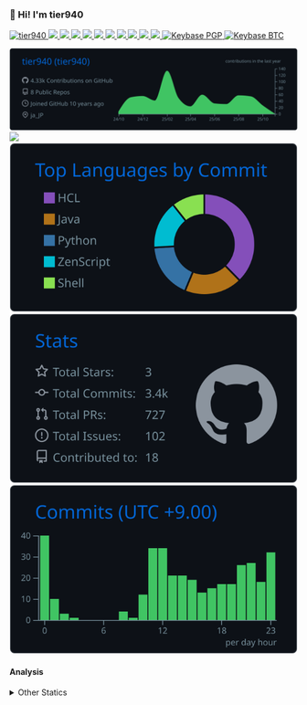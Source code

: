 ### 👋 Hi! I'm tier940

<p align="left"> 
  <a href="https://github.com/tier940/tier940/">
    <img src="https://komarev.com/ghpvc/?username=tier940" alt="tier940" />
  </a>
  <a href="http://twitter.com/tier940">
    <img height="20" src="https://img.shields.io/twitter/follow/tier940?label=Twitter&logo=twitter&style=flat" />
  </a>
  <a href="https://github.com/tier940">
    <img height="20" src="https://img.shields.io/github/followers/tier940?label=follow&logo=github&style=flat" />
  </a>
  <a href="https://www.reddit.com/user/tier940">
    <img height="20" src="https://img.shields.io/reddit/user-karma/combined/tier940?label=Reddit&logo=reddit&style=flat" />
  </a>
  <a href="https://stackoverflow.com/users/17317833/tier940">
    <img height="20" src="https://img.shields.io/stackexchange/stackoverflow/r/17317833?label=StackOverflow&logo=stack-overflow&style=flat" />
  </a>
  <a href="https://zenn.dev/tier940">
    <img height="20" src="https://zenn.badge.nikaera.com/s/tier940/likes" />
  </a>
  <a href="https://zenn.dev/tier940">
    <img height="20" src="https://zenn.badge.nikaera.com/s/tier940/followers" />
  </a>
  <a href="https://zenn.dev/tier940">
    <img height="20" src="https://zenn.badge.nikaera.com/s/tier940/articles" />
  </a>
  <a href="http://qiita.com/tier940">
    <img height="20" src="https://qiita-badge.apiapi.app/s/tier940/posts.svg" />
  </a>
  <a href="http://qiita.com/tier940">
    <img height="20" src="https://qiita-badge.apiapi.app/s/tier940/contributions.svg" />
  </a>
  <a href="https://github.com/tier940/tier940/">
    <img height="20" src="https://github.com/tier940/tier940/actions/workflows/main.yml/badge.svg" />
  </a>
  <a href="https://keybase.io/tier940">
    <img alt="Keybase PGP" src="https://img.shields.io/keybase/pgp/tier940">
  </a>
  <a href="https://keybase.io/tier940">
    <img alt="Keybase BTC" src="https://img.shields.io/keybase/btc/tier940">
  </a>
</p>

[![](https://raw.githubusercontent.com/tier940/tier940/main/profile-summary-card-output/github_dark/0-profile-details.svg)](https://github.com/vn7n24fzkq/github-profile-summary-cards)
[![](https://raw.githubusercontent.com/tier940/tier940/main/profile-summary-card-output/github_dark/1-repos-per-language.svg)](https://github.com/vn7n24fzkq/github-profile-summary-cards) [![](https://raw.githubusercontent.com/tier940/tier940/main/profile-summary-card-output/github_dark/2-most-commit-language.svg)](https://github.com/vn7n24fzkq/github-profile-summary-cards)
[![](https://raw.githubusercontent.com/tier940/tier940/main/profile-summary-card-output/github_dark/3-stats.svg)](https://github.com/vn7n24fzkq/github-profile-summary-cards) [![](https://raw.githubusercontent.com/tier940/tier940/main/profile-summary-card-output/github_dark/4-productive-time.svg)](https://github.com/vn7n24fzkq/github-profile-summary-cards)


#### Analysis
<!-- <img height="150" src="https://github.com/tier940/tier940/blob/master/images/stat.svg" alt="Alternative Text"/> -->

<details>
  <summary>Other Statics</summary>
  <!--START_SECTION:waka-->
![Code Time](http://img.shields.io/badge/Code%20Time-4%2C088%20hrs%2046%20mins-blue)

**🐱 My GitHub Data** 

> 📦 32.3 kB Used in GitHub's Storage 
 > 
> 💼 Opted to Hire
 > 
> 📜 8 Public Repositories 
 > 
> 🔑 4 Private Repositories 
 > 
**I'm an Early 🐤** 

```text
🌞 Morning                122 commits         ██████░░░░░░░░░░░░░░░░░░░   25.85 % 
🌆 Daytime                179 commits         █████████░░░░░░░░░░░░░░░░   37.92 % 
🌃 Evening                131 commits         ███████░░░░░░░░░░░░░░░░░░   27.75 % 
🌙 Night                  40 commits          ██░░░░░░░░░░░░░░░░░░░░░░░   08.47 % 
```
📅 **I'm Most Productive on Friday** 

```text
Monday                   26 commits          █░░░░░░░░░░░░░░░░░░░░░░░░   05.51 % 
Tuesday                  64 commits          ███░░░░░░░░░░░░░░░░░░░░░░   13.56 % 
Wednesday                56 commits          ███░░░░░░░░░░░░░░░░░░░░░░   11.86 % 
Thursday                 30 commits          ██░░░░░░░░░░░░░░░░░░░░░░░   06.36 % 
Friday                   135 commits         ███████░░░░░░░░░░░░░░░░░░   28.60 % 
Saturday                 53 commits          ███░░░░░░░░░░░░░░░░░░░░░░   11.23 % 
Sunday                   108 commits         ██████░░░░░░░░░░░░░░░░░░░   22.88 % 
```


📊 **This Week I Spent My Time On** 

```text
🕑︎ Time Zone: Asia/Tokyo

💬 Programming Languages: 
Other                    36 hrs 44 mins      █████████████████████░░░░   84.34 % 
Java                     3 hrs 41 mins       ██░░░░░░░░░░░░░░░░░░░░░░░   08.46 % 
XML                      43 mins             ░░░░░░░░░░░░░░░░░░░░░░░░░   01.68 % 
Groovy                   25 mins             ░░░░░░░░░░░░░░░░░░░░░░░░░   00.97 % 
Java Properties          24 mins             ░░░░░░░░░░░░░░░░░░░░░░░░░   00.93 % 

🔥 Editors: 
Edge                     33 hrs 8 mins       ███████████████████░░░░░░   76.07 % 
IntelliJ IDEA            6 hrs 6 mins        ████░░░░░░░░░░░░░░░░░░░░░   14.00 % 
Chrome                   3 hrs 27 mins       ██░░░░░░░░░░░░░░░░░░░░░░░   07.93 % 
VS Code                  52 mins             ░░░░░░░░░░░░░░░░░░░░░░░░░   02.00 % 

💻 Operating System: 
Linux                    40 hrs 6 mins       ███████████████████████░░   92.07 % 
Unknown OS               3 hrs 27 mins       ██░░░░░░░░░░░░░░░░░░░░░░░   07.93 % 
```

**I Mostly Code in Java** 

```text
Java                     15 repos            █████████████░░░░░░░░░░░░   51.72 % 
ZenScript                2 repos             ██░░░░░░░░░░░░░░░░░░░░░░░   06.90 % 
Python                   1 repo              █░░░░░░░░░░░░░░░░░░░░░░░░   03.45 % 
HTML                     1 repo              █░░░░░░░░░░░░░░░░░░░░░░░░   03.45 % 
Dockerfile               1 repo              █░░░░░░░░░░░░░░░░░░░░░░░░   03.45 % 
```



**Timeline**

![Lines of Code chart](https://raw.githubusercontent.com/tier940/tier940/main/assets/bar_graph.png)


 Last Updated on 06/07/2024 00:16:05 UTC
<!--END_SECTION:waka-->
</details>
